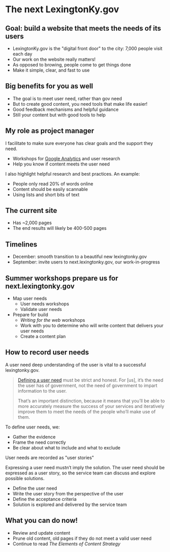 # The next LexingtonKy.gov

## Goal: build a website that meets the needs of its users

* LexingtonKy.gov is the "digital front door" to the city: 7,000 people visit each day
* Our work on the website really matters!
* As opposed to browing, people come to get things done
* Make it simple, clear, and fast to use

## Big benefits for you as well

* The goal is to meet user need, rather than gov need
* But to create good content, you need tools that make life easier!
* Good feedback mechanisms and helpful guidance
* Still your content but with good tools to help

## My role as project manager

I facilitate to make sure everyone has clear goals and the support they need.

  * Workshops for [Google Analytics](http://lexingtonky-visitors.herokuapp.com/) and user research
  * Help you know if content meets the user need

I also highlight helpful research and best practices. An example:

  * People only read 20% of words online
  * Content should be easily scannable
  * Using lists and short bits of text

## The current site

* Has ~2,000 pages
* The end results will likely be 400-500 pages

## Timelines

* December: smooth transition to a beautiful new lexingtonky.gov
* September: invite users to next.lexingtonky.gov, our work-in-progress

## Summer workshops prepare us for next.lexingtonky.gov

- Map user needs
  * User needs workshops
  * Validate user needs
- Prepare for build
  * _Writing for the web_ workshops
  * Work with you to determine who will write content that delivers your user needs
  * Create a content plan

## How to record user needs

A user need deep understanding of the user is vital to a successful lexingtonky.gov.

> [Defining a user need](https://www.gov.uk/service-manual/user-centred-design/user-needs.html#defining-user-needs) must be strict and honest. For [us], it’s the need the user has of government, not the need of government to impart information to the user.
>
> That’s an important distinction, because it means that you’ll be able to more accurately measure the success of your services and iteratively improve them to meet the needs of the people who’ll make use of them.

To define user needs, we:

* Gather the evidence
* Frame the need correctly
* Be clear about what to include and what to exclude

User needs are recorded as "user stories"

Expressing a user need mustn’t imply the solution. The user need should be expressed as a user story, so the service team can discuss and explore possible solutions.

- Define the user need
- Write the user story from the perspective of the user
- Define the acceptance criteria
- Solution is explored and delivered by the service team

## What you can do now!

* Review and update content
* Prune old content, old pages if they do not meet a valid user need
* Continue to read _The Elements of Content Strategy_


